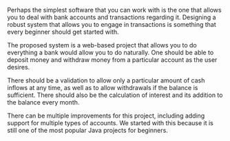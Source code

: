 Perhaps the simplest software that you can work with is the one that allows you to deal with bank accounts and transactions regarding it. Designing a robust system that allows you to engage in transactions is something that every beginner should get started with.

The proposed system is a web-based project that allows you to do everything a bank would allow you to do naturally. One should be able to deposit money and withdraw money from a particular account as the user desires.

There should be a validation to allow only a particular amount of cash inflows at any time, as well as to allow withdrawals if the balance is sufficient. There should also be the calculation of interest and its addition to the balance every month.

There can be multiple improvements for this project, including adding support for multiple types of accounts. We started with this because it is still one of the most popular Java projects for beginners.
